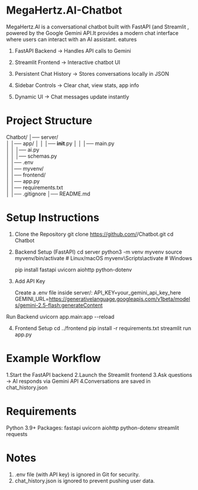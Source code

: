 # MegaHertz.AI-Chatbot
MegaHertz.AI is a conversational chatbot built with FastAPI (and Streamlit , powered by the Google Gemini API.It provides a modern chat interface where users can interact with an AI assistant.
eatures

1) FastAPI Backend → Handles API calls to Gemini

2) Streamlit Frontend → Interactive chatbot UI

3) Persistent Chat History → Stores conversations locally in JSON

4) Sidebar Controls → Clear chat, view stats, app info

5) Dynamic UI → Chat messages update instantly

# Project Structure
Chatbot/
│── server/                 
│   │── app/
│   │   │── __init__.py
│   │   │── main.py         
│   │   │── ai.py           
│   │   │── schemas.py      
│   │── .env                
│   │── myvenv/             
│
│── frontend/               
│   │── app.py              
│   │── requirements.txt    
│
│── .gitignore
│── README.md

# Setup Instructions
1. Clone the Repository
   git clone https://github.com/<your-username>/Chatbot.git
   cd Chatbot
2. Backend Setup (FastAPI)
   cd server
   python3 -m venv myvenv
   source myvenv/bin/activate   # Linux/macOS
   myvenv\Scripts\activate    # Windows

   pip install fastapi uvicorn aiohttp python-dotenv

3. Add API Key

   Create a .env file inside server/:
   API_KEY=your_gemini_api_key_here
   GEMINI_URL=https://generativelanguage.googleapis.com/v1beta/models/gemini-2.5-flash:generateContent

  Run Backend
  uvicorn app.main:app --reload
  
4. Frontend Setup
   cd ../frontend
   pip install -r requirements.txt
   streamlit run app.py


# Example Workflow

 1.Start the FastAPI backend
 2.Launch the Streamlit frontend
 3.Ask questions → AI responds via Gemini API
 4.Conversations are saved in chat_history.json

# Requirements

Python 3.9+
Packages:
fastapi
uvicorn
aiohttp
python-dotenv
streamlit
requests

# Notes

1. .env file (with API key) is ignored in Git for security.
2. chat_history.json is ignored to prevent pushing user data.


